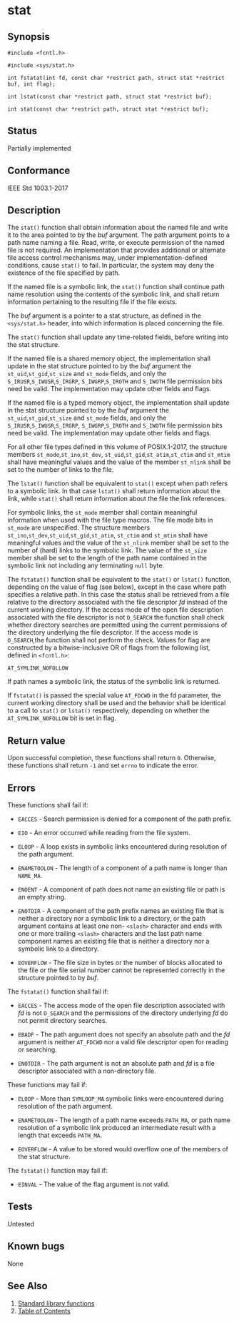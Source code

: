 # stat

## Synopsis

`#include <fcntl.h>`

`#include <sys/stat.h>`

`int fstatat(int fd, const char *restrict path, struct stat *restrict buf, int flag);`

`int lstat(const char *restrict path, struct stat *restrict buf);`

`int stat(const char *restrict path, struct stat *restrict buf);`

## Status

Partially implemented

## Conformance

IEEE Std 1003.1-2017

## Description

The `stat()` function shall obtain information about the named file and write it to the area pointed to by the _buf_
argument. The path argument points to a path name naming a file. Read, write, or execute permission of the named file is
not required. An implementation that provides additional or alternate file access control mechanisms may, under
implementation-defined conditions, cause `stat()` to fail. In particular, the system may deny the existence of the
file specified by path.

If the named file is a symbolic link, the `stat()` function shall continue path name resolution using the contents of
the symbolic link, and shall return information pertaining to the resulting file if the file exists.

The _buf_ argument is a pointer to a stat structure, as defined in the `<sys/stat.h>` header, into which information is
placed concerning the file.

The `stat()` function shall update any time-related fields, before writing into the stat structure.

If the named file is a shared memory object, the implementation shall update in the stat structure pointed to by the
_buf_ argument the `st_uid`,`st_gid`,`st_size` and `st_mode` fields, and only the `S_IRUSR`,`S_IWUSR`,`S_IRGRP`,
`S_IWGRP`,`S_IROTH` and `S_IWOTH` file permission bits need be valid. The implementation may update other fields and
flags.

If the named file is a typed memory object, the implementation shall update in the stat structure pointed to by the
_buf_ argument the `st_uid`,`st_gid`,`st_size` and `st_mode` fields, and only the `S_IRUSR`,`S_IWUSR`,`S_IRGRP`,
`S_IWGRP`,`S_IROTH` and `S_IWOTH` file permission bits need be valid. The implementation may update other fields and
flags.

For all other file types defined in this volume of POSIX.1-2017, the structure members `st_mode`,`st_ino`,`st_dev`,
`st_uid`,`st_gid`,`st_atim`,`st_ctim` and `st_mtim` shall have meaningful values and the value of the member `st_nlink`
shall be set to the number of links to the file.

The `lstat()` function shall be equivalent to `stat()` except when path refers to a symbolic link. In that case
`lstat()` shall return information about the link, while `stat()` shall return information about the file the link
references.

For symbolic links, the `st_mode` member shall contain meaningful information when used with the file type macros.
The file mode bits in `st_mode` are unspecified. The structure members `st_ino`,`st_dev`,`st_uid`,`st_gid`,`st_atim`,
`st_ctim` and `st_mtim` shall have meaningful values and the value of the `st_nlink` member shall be set to the number
of (hard) links to the symbolic link. The value of the `st_size` member shall be set to the length of the path name
contained in the symbolic link not including any terminating `null` byte.

The `fstatat()` function shall be equivalent to the `stat()` or `lstat()` function, depending on the value of flag
(see below), except in the case where path specifies a relative path. In this case the status shall be retrieved from a
file relative to the directory associated with the file descriptor _fd_ instead of the current working directory. If the
access mode of the open file description associated with the file descriptor is not `O_SEARCH` the function shall check
whether directory searches are permitted using the current permissions of the directory underlying the file descriptor.
If the access mode is `O_SEARCH`,the function shall not perform the check. Values for flag are constructed by a
bitwise-inclusive OR of flags from the following list, defined in `<fcntl.h>`:

`AT_SYMLINK_NOFOLLOW`

If path names a symbolic link, the status of the symbolic link is returned.

If `fstatat()` is passed the special value `AT_FDCWD` in the fd parameter, the current working directory shall be used
and the behavior shall be identical to a call to `stat()` or `lstat()` respectively, depending on whether the
`AT_SYMLINK_NOFOLLOW` bit is set in flag.

## Return value

Upon successful completion, these functions shall return `0`. Otherwise, these functions shall return `-1` and set
`errno` to indicate the error.

## Errors

These functions shall fail if:

* `EACCES` - Search permission is denied for a component of the path prefix.

* `EIO` - An error occurred while reading from the file system.

* `ELOOP` - A loop exists in symbolic links encountered during resolution of the path argument.

* `ENAMETOOLON` - The length of a component of a path name is longer than `NAME_MA`.

* `ENOENT` - A component of path does not name an existing file or path is an empty string.

* `ENOTDIR` - A component of the path prefix names an existing file that is neither a directory nor a symbolic link to a
directory, or the path argument contains at least one non- `<slash>` character and ends with one or more trailing
`<slash>` characters and the last path name component names an existing file that is neither a directory nor a symbolic
link to a directory.

* `EOVERFLOW` - The file size in bytes or the number of blocks allocated to the file or the file serial number cannot be
represented correctly in the structure pointed to by _buf_.

The `fstatat()` function shall fail if:

* `EACCES` - The access mode of the open file description associated with _fd_ is not `O_SEARCH` and the permissions of
the directory underlying _fd_ do not permit directory searches.

* `EBADF` - The path argument does not specify an absolute path and the _fd_ argument is neither `AT_FDCWD` nor a valid
file descriptor open for reading or searching.

* `ENOTDIR` - The path argument is not an absolute path and _fd_ is a file descriptor associated with a non-directory
file.

These functions may fail if:

* `ELOOP` - More than `SYMLOOP_MA` symbolic links were encountered during resolution of the path argument.

* `ENAMETOOLON` - The length of a path name exceeds `PATH_MA`, or path name resolution of a symbolic link produced an
intermediate result with a length that exceeds `PATH_MA`.

* `EOVERFLOW` - A value to be stored would overflow one of the members of the stat structure.

The `fstatat()` function may fail if:

* `EINVAL` - The value of the flag argument is not valid.

## Tests

Untested

## Known bugs

None

## See Also

1. [Standard library functions](../../README.md)
2. [Table of Contents](../../../../README.md)
